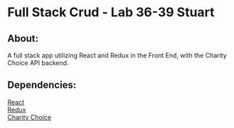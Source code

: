 #  Full Stack Crud - Lab 36-39 Stuart

## About:
A full stack app utilizing React and Redux in the Front End, with the Charity Choice API backend.

## Dependencies:
[React](https://reactjs.org/)  
[Redux](redux.js.org)  
[Charity Choice](https://github.com/KatherineHanson/charity-choice)
